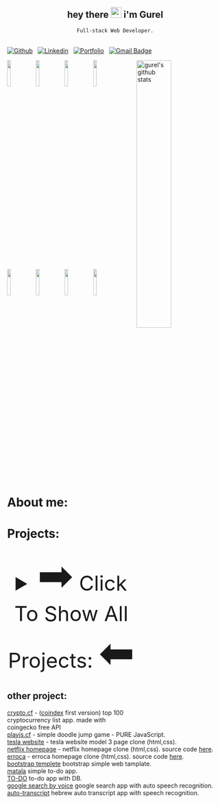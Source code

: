 <div align="center">
   <h2>hey there <img src="https://media.giphy.com/media/hvRJCLFzcasrR4ia7z/giphy.gif" width="25px"> i'm Gurel</h2>
   <code align="center" width="100%">Full-stack Web Developer.</code>
   <br/><br/>
</div>

[![Github](https://img.shields.io/badge/-Github-000?style=flat&logo=Github&logoColor=white)](https://github.com/gurelbs)
 &nbsp;
[![Linkedin](https://img.shields.io/badge/-LinkedIn-blue?style=flat&logo=Linkedin&logoColor=white)](https://www.linkedin.com/in/gurelbs/)
 &nbsp;
[![Portfolio](https://img.shields.io/badge/-Portfolio-red?style=flat&logo=appveyor&logoColor=white)](https://gurel.cf)
 &nbsp;
[![Gmail Badge](https://img.shields.io/badge/-guri240@gmail.com-orange?style=flat-square&logo=Gmail&logoColor=white&link=mailto:guri240@gmail.com)](mailto:guri240@gmail.com)
 &nbsp;
<div width="100%">
   <img width="40%" align="right" alt="gurel's github stats" src="https://github-readme-stats.vercel.app/api?username=gurelbs&show_icons=true&hide_border=true" />
    <div align="left" width="60%">
     <code><img width="12.5%" src="https://www.vectorlogo.zone/logos/javascript/javascript-ar21.svg"></code>
     <code><img width="12.5%" src="https://www.vectorlogo.zone/logos/reactjs/reactjs-ar21.svg"></code>
     <code><img width="12.5%" src="https://www.vectorlogo.zone/logos/getbootstrap/getbootstrap-ar21.svg"></code>
     <code><img width="12.5%" src="https://www.vectorlogo.zone/logos/nodejs/nodejs-ar21.svg"></code>
     <br />
     <code><img width="12.5%" src="https://www.vectorlogo.zone/logos/expressjs/expressjs-ar21.svg"></code>
     <code><img width="12.5%" src="https://www.vectorlogo.zone/logos/mongodb/mongodb-ar21.svg"></code>
     <code><img width="12.5%" src="https://www.vectorlogo.zone/logos/git-scm/git-scm-ar21.svg"></code>
     <code><img width="12.5%" src="https://www.vectorlogo.zone/logos/npmjs/npmjs-ar21.svg"></code>
   </div>
</div>

# About me:

# Projects:

<details  width="100%" align="center">
   <br />
<summary style="font-size:3rem;"><span style='font-size:100px;'>&#10145;</span> Click To Show All Projects: <span style='font-size:100px;'>&#11013;</span></summary>
   <br />
   <table width="100%" align="center" style="border-collapse:collapse;border-spacing: 0;border: 1px solid #ddd;">
      <br />
      <tr>
         <th>&#128187; Name</th>
         <th>&sstarf; Description</th>
         <th>&#127969; Homepage</th>
         <th>&#128214; Repository</th>
         <th>&#128206; Tags</th>
      </tr>
       <tr>
         <td>Speakly</td>
          <td>hebrew virtual voice assistant </br>(chrome app)</td>
          <td><a href="https://speakly.cf">speakly.cf</a></td>
          <td><a href="https://github.com/gurelbs/speakly">gurelbs/speakly</a></td>
          <td>
             <img src="https://img.shields.io/badge/-node.js-eee?style=flat&logo=node-dot-js" alt="html-tag"/>
             <img src="https://img.shields.io/badge/-react.js-aqua?style=flat&logo=react&logoColor=black" alt="react-tag"/>
             <img src="https://img.shields.io/badge/-puppeteer-red?style=flat&logo=puppeteer&logoColor=eee" alt="puppeteer-tag"/>
             <img src="https://img.shields.io/badge/-socket.io-green?style=flat&logo=socket-dot-io&logoColor=blue" alt="socket-io-tag"/>
         </td>
      </tr>
       <tr>
         <td>Ecode</td>
          <td>online code editor (HTML+CSS+JS) with hot reloaded and auto-save</td>
          <td><a href="https://ecode.cf">ecode.cf</a></td>
          <td><a href="https://github.com/gurelbs/ecode">gurelbs/ecode</a></td>
          <td>
             <img src="https://img.shields.io/badge/-node.js-eee?style=flat&logo=node-dot-js" alt="html-tag"/>
             <img src="https://img.shields.io/badge/-react.js-aqua?style=flat&logo=react&logoColor=black" alt="react-tag"/>
         </td>
      </tr>
      <tr>
         <td>Milim</td>
          <td>speech recognition and automatic translation to Hebrew with Voice commands. </br>(chrome app)</td>
          <td><a href="https://milim.cf">milim.cf</a></td>
          <td><a href="https://github.com/gurelbs/milim/tree/master">gurelbs/milim</a></td>
          <td>
             <img src="https://img.shields.io/badge/-node.js-eee?style=flat&logo=node-dot-js" alt="html-tag"/>
             <img src="https://img.shields.io/badge/-react.js-aqua?style=flat&logo=react&logoColor=black" alt="react-tag"/>
         </td>
      </tr>
      <tr>
         <td>Aristo</td>
          <td>App for philosophical terms, ideas and theories from ancient Greece to modern times. </td>
          <td><a href="https://aristo.cf">aristo.cf</a></td>
          <td><a href="https://github.com/gurelbs/aristo/tree/master">gurelbs/aristo</a></td>
          <td>
             <img src="https://img.shields.io/badge/-node.js-eee?style=flat&logo=node-dot-js" alt="html-tag"/>
             <img src="https://img.shields.io/badge/-react.js-aqua?style=flat&logo=react&logoColor=black" alt="react-tag"/>
         </td>
      </tr>
       <tr>
         <td>Aristo</td>
          <td>App for philosophical terms, ideas and theories from ancient Greece to modern times. </td>
          <td><a href="https://aristo.cf">aristo.cf</a></td>
          <td><a href="https://github.com/gurelbs/aristo/tree/master">gurelbs/aristo</a></td>
          <td>
             <img src="https://img.shields.io/badge/-node.js-eee?style=flat&logo=node-dot-js" alt="html-tag"/>
             <img src="https://img.shields.io/badge/-react.js-aqua?style=flat&logo=react&logoColor=black" alt="react-tag"/>
         </td>
      </tr>
       <tr>
         <td>Aristo</td>
          <td>App for philosophical terms, ideas and theories from ancient Greece to modern times. </td>
          <td><a href="https://aristo.cf">aristo.cf</a></td>
          <td><a href="https://github.com/gurelbs/aristo/tree/master">gurelbs/aristo</a></td>
          <td>
             <img src="https://img.shields.io/badge/-node.js-eee?style=flat&logo=node-dot-js" alt="html-tag"/>
             <img src="https://img.shields.io/badge/-react.js-aqua?style=flat&logo=react&logoColor=black" alt="react-tag"/>
         </td>
      </tr>
   </table>
</details>

## other project:
[crypto.cf](https://crypto.cf) - ([coindex](https://coindex.cf) first version) top 100 cryptocurrency list app. made with coingecko free API
<br/>
[playjs.cf](https://playjs.cf/) - simple doodle jump game - PURE JavaScript.
<br/>
[tesla website](https://gurelbs.github.io/tesla/) - tesla website model 3 page clone (html,css).
<br/>
[netflix homepage](https://gurelbs.github.io/netflix/) - netflix homepage clone (html,css). source code [here](https://github.com/gurelbs/netflix).
<br/>
[erroca](https://gurelbs.github.io/erroca/) - erroca homepage clone (html,css). source code [here](https://github.com/gurelbs/erroca).
<br/>
[bootstrap templete](https://devtools.cf/) bootstrap simple web tamplate.
<br/>
[matala](https://gurelbs.github.io/matala/) simple to-do app.
<br/>
[TO-DO](https://ptakim.herokuapp.com/) to-do app with DB.
<br/>
[google search by voice](https://gurelbs.github.io/transcript/) google search app with auto speech recognition.
<br/>
[auto-transcript](https://gurelbs.github.io/hebrew/) hebrew auto transcript app with speech recognition.
